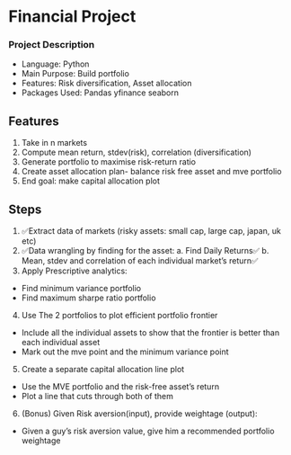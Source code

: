 # Financial Project
### Project Description
-	Language: Python
-	Main Purpose: Build portfolio
-	Features: Risk diversification, Asset allocation
-	Packages Used: Pandas yfinance seaborn

## Features
1. Take in n markets
2. Compute mean return, stdev(risk), correlation (diversification)
3. Generate portfolio to maximise risk-return ratio
4. Create asset allocation plan- balance risk free asset and mve portfolio
5. End goal: make capital allocation plot

## Steps
1. ✅Extract data of markets (risky assets: small cap, large cap, japan, uk etc)
2. ✅Data wrangling by finding for the asset:
  a.	Find Daily Returns✅
  b.	Mean, stdev and correlation of each individual market’s return✅
3. Apply Prescriptive analytics:
  -	Find minimum variance portfolio
  -	Find maximum sharpe ratio portfolio
4.  Use The 2 portfolios to plot efficient portfolio frontier
  -	Include all the individual assets to show that the frontier is better than each individual asset
  -	Mark out the mve point and the minimum variance point
5.   Create a separate capital allocation line plot
  -	Use the MVE portfolio and the risk-free asset’s return
  -	Plot a line that cuts through both of them
6.  (Bonus) Given Risk aversion(input), provide weightage (output):
  -	Given a guy’s risk aversion value, give him a recommended portfolio weightage
